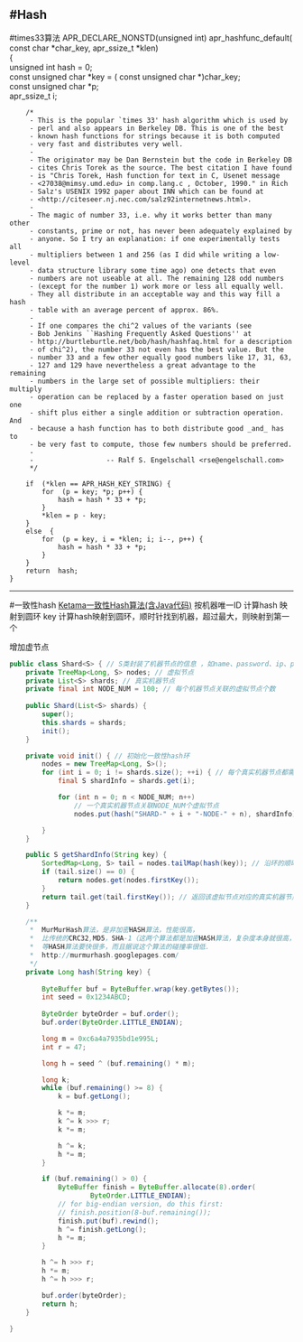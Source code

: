 #Hash
---
#times33算法
    APR_DECLARE_NONSTD(unsigned int) apr_hashfunc_default( const   char  *char_key, apr_ssize_t *klen)  
    {  
        unsigned int  hash = 0;  
        const  unsigned  char  *key = ( const  unsigned  char  *)char_key;  
        const  unsigned  char  *p;  
        apr_ssize_t i;  
          
        /*  
         - This is the popular `times 33' hash algorithm which is used by  
         - perl and also appears in Berkeley DB. This is one of the best  
         - known hash functions for strings because it is both computed  
         - very fast and distributes very well.  
         -  
         - The originator may be Dan Bernstein but the code in Berkeley DB  
         - cites Chris Torek as the source. The best citation I have found  
         - is "Chris Torek, Hash function for text in C, Usenet message  
         - <27038@mimsy.umd.edu> in comp.lang.c , October, 1990." in Rich  
         - Salz's USENIX 1992 paper about INN which can be found at  
         - <http://citeseer.nj.nec.com/salz92internetnews.html>.  
         -  
         - The magic of number 33, i.e. why it works better than many other  
         - constants, prime or not, has never been adequately explained by  
         - anyone. So I try an explanation: if one experimentally tests all  
         - multipliers between 1 and 256 (as I did while writing a low-level  
         - data structure library some time ago) one detects that even  
         - numbers are not useable at all. The remaining 128 odd numbers  
         - (except for the number 1) work more or less all equally well.  
         - They all distribute in an acceptable way and this way fill a hash  
         - table with an average percent of approx. 86%.  
         -  
         - If one compares the chi^2 values of the variants (see  
         - Bob Jenkins ``Hashing Frequently Asked Questions'' at  
         - http://burtleburtle.net/bob/hash/hashfaq.html for a description  
         - of chi^2), the number 33 not even has the best value. But the  
         - number 33 and a few other equally good numbers like 17, 31, 63,  
         - 127 and 129 have nevertheless a great advantage to the remaining  
         - numbers in the large set of possible multipliers: their multiply  
         - operation can be replaced by a faster operation based on just one  
         - shift plus either a single addition or subtraction operation. And  
         - because a hash function has to both distribute good _and_ has to  
         - be very fast to compute, those few numbers should be preferred.  
         -  
         -                  -- Ralf S. Engelschall <rse@engelschall.com>  
         */   
           
        if  (*klen == APR_HASH_KEY_STRING) {  
            for  (p = key; *p; p++) {  
                hash = hash * 33 + *p;  
            }  
            *klen = p - key;  
        }  
        else  {  
            for  (p = key, i = *klen; i; i--, p++) {  
                hash = hash * 33 + *p;  
            }  
        }  
        return  hash;  
    }  


---
#一致性hash
[Ketama一致性Hash算法(含Java代码)](http://langyu.iteye.com/blog/684087)
按机器唯一ID 计算hash 映射到圆环
key 计算hash映射到圆环，顺时针找到机器，超过最大，则映射到第一个

增加虚节点

```java
public class Shard<S> { // S类封装了机器节点的信息 ，如name、password、ip、port等
    private TreeMap<Long, S> nodes; // 虚拟节点
    private List<S> shards; // 真实机器节点
    private final int NODE_NUM = 100; // 每个机器节点关联的虚拟节点个数
    
    public Shard(List<S> shards) {
        super();
        this.shards = shards;
        init();
    }

    private void init() { // 初始化一致性hash环
        nodes = new TreeMap<Long, S>();
        for (int i = 0; i != shards.size(); ++i) { // 每个真实机器节点都需要关联虚拟节点
            final S shardInfo = shards.get(i);

            for (int n = 0; n < NODE_NUM; n++)
                // 一个真实机器节点关联NODE_NUM个虚拟节点
                nodes.put(hash("SHARD-" + i + "-NODE-" + n), shardInfo);

        }
    }

    public S getShardInfo(String key) {
        SortedMap<Long, S> tail = nodes.tailMap(hash(key)); // 沿环的顺时针找到一个虚拟节点
        if (tail.size() == 0) {
            return nodes.get(nodes.firstKey());
        }
        return tail.get(tail.firstKey()); // 返回该虚拟节点对应的真实机器节点的信息
    }

    /**
     *  MurMurHash算法，是非加密HASH算法，性能很高，
     *  比传统的CRC32,MD5，SHA-1（这两个算法都是加密HASH算法，复杂度本身就很高，带来的性能上的损害也不可避免）
     *  等HASH算法要快很多，而且据说这个算法的碰撞率很低.
     *  http://murmurhash.googlepages.com/
     */
    private Long hash(String key) {
        
        ByteBuffer buf = ByteBuffer.wrap(key.getBytes());
        int seed = 0x1234ABCD;
        
        ByteOrder byteOrder = buf.order();
        buf.order(ByteOrder.LITTLE_ENDIAN);

        long m = 0xc6a4a7935bd1e995L;
        int r = 47;

        long h = seed ^ (buf.remaining() * m);

        long k;
        while (buf.remaining() >= 8) {
            k = buf.getLong();

            k *= m;
            k ^= k >>> r;
            k *= m;

            h ^= k;
            h *= m;
        }

        if (buf.remaining() > 0) {
            ByteBuffer finish = ByteBuffer.allocate(8).order(
                    ByteOrder.LITTLE_ENDIAN);
            // for big-endian version, do this first:
            // finish.position(8-buf.remaining());
            finish.put(buf).rewind();
            h ^= finish.getLong();
            h *= m;
        }

        h ^= h >>> r;
        h *= m;
        h ^= h >>> r;

        buf.order(byteOrder);
        return h;
    }

}

```
























